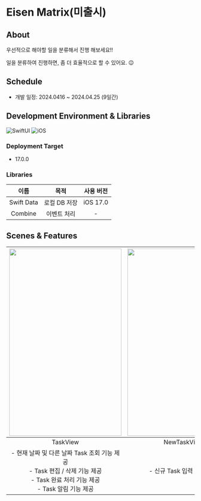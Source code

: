# Eisen Matrix(미출시)

## About

우선적으로 해야할 일을 분류해서 진행 해보세요!!

일을 분류하여 진행하면, 좀 더 효율적으로 할 수 있어요. 😉



## Schedule

- 개발 일정: 2024.0416 ~ 2024.04.25 (9일간)

  

## Development Environment & Libraries

![SwiftUI](https://img.shields.io/badge/SwiftUI-5.10-blue.svg) ![iOS](https://img.shields.io/badge/Platform-iOS-red.svg)

### Deployment Target

- 17.0.0

### Libraries

|    이름    |     목적     | 사용 버전 |
| :--------: | :----------: | :-------: |
| Swift Data | 로컬 DB 저장 | iOS 17.0  |
|  Combine   | 이벤트 처리  |     -     |

## Scenes & Features

| <img src="https://velog.velcdn.com/images/jakkujakku98/post/8179b71a-b14d-4cf5-86c6-a131b494f381/image.png" height="500" width="300"> | <img src="https://velog.velcdn.com/images/jakkujakku98/post/95d080b1-4f12-466c-b304-328fa730caf5/image.png" height="500" width="300"> | <img src="https://velog.velcdn.com/images/jakkujakku98/post/ea26693b-0b79-41ad-a77b-ba06582b74a9/image.png" height="500" width="300"> | <img src="https://velog.velcdn.com/images/jakkujakku98/post/fd20ce8d-230f-4a6c-bf08-a77d9bbf281b/image.png" height="500" width="300"> | <img src="https://velog.velcdn.com/images/jakkujakku98/post/b803ea2c-214a-454d-9ec3-24cdb4f316db/image.png" height="500" width="300"> |
| :----------------------------------------------------------: | :----------------------------------------------------------: | :----------------------------------------------------------: | :----------------------------------------------------------: | :----------------------------------------------------------: |
|                           TaskView                           |                         NewTaskView                          |                          ChartView                           |                         SettingView                          |                         Widget View                          |
| - 현재 날짜 및 다른 날짜 Task 조회 기능 제공<br/>- Task 편집 / 삭제 기능 제공<br/>- Task 완료 처리 기능 제공<br/>- Task 알림 기능 제공<br/> |               - 신규 Task 입력 기능 제공<br/>                | - 전체 Task  차트 조회 기능 제공 <br/> - 일주일 Task 차트 조회 기능 제공 <br/> - 한달 Task 차트 조회 기능 제공 <br/> | - 저장된 Task 데이터 전체 초기화 기능 제공<br/>- 저장된 Task 데이터 백업 기능 제공<br/>- 휴대폰 내에 저장된 Task 백업 데이터 입력 기능 제공<br/> |         - 현재 입력된 Task 완료 처리 기능 제공 <br/>         |